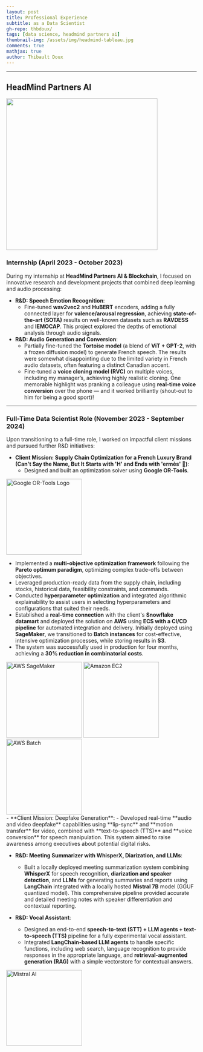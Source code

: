 ```yaml
---
layout: post
title: Professional Experience
subtitle: as a Data Scientist
gh-repo: thbdoux/
tags: [data science, headmind partners ai]
thumbnail-img: /assets/img/headmind-tableau.jpg
comments: true
mathjax: true
author: Thibault Doux
---
```


---

## HeadMind Partners AI

<img src="https://join.headmind.com/wp-content/uploads/2021/12/Logo-HeadMind-Partners-PNG-BLEU.png" alt="" style="width:400px; height:auto;" class="center">


### Internship (April 2023 - October 2023)

During my internship at **HeadMind Partners AI & Blockchain**, I focused on innovative research and development projects that combined deep learning and audio processing:

- **R&D: Speech Emotion Recognition**: 
  - Fine-tuned **wav2vec2** and **HuBERT** encoders, adding a fully connected layer for **valence/arousal regression**, achieving **state-of-the-art (SOTA)** results on well-known datasets such as **RAVDESS** and **IEMOCAP**. This project explored the depths of emotional analysis through audio signals.
- **R&D: Audio Generation and Conversion**:
  - Partially fine-tuned the **Tortoise model** (a blend of **ViT + GPT-2**, with a frozen diffusion model) to generate French speech. The results were somewhat disappointing due to the limited variety in French audio datasets, often featuring a distinct Canadian accent.
  - Fine-tuned a **voice cloning model (RVC)** on multiple voices, including my manager’s, achieving highly realistic cloning. One memorable highlight was pranking a colleague using **real-time voice conversion** over the phone — and it worked brilliantly (shout-out to him for being a good sport)!

---

### Full-Time Data Scientist Role (November 2023 - September 2024)

Upon transitioning to a full-time role, I worked on impactful client missions and pursued further R&D initiatives:

- **Client Mission: Supply Chain Optimization for a French Luxury Brand (Can't Say the Name, But It Starts with 'H' and Ends with 'ermès' 🤫)**:
  - Designed and built an optimization solver using **Google OR-Tools**.

<img src="https://avatars.githubusercontent.com/u/65553074?v=4" alt="Google OR-Tools Logo" style="width:200px; height:auto;" class="center">

  - Implemented a **multi-objective optimization framework** following the **Pareto optimum paradigm**, optimizing complex trade-offs between objectives. 
  - Leveraged production-ready data from the supply chain, including stocks, historical data, feasibility constraints, and commands.
  - Conducted **hyperparameter optimization** and integrated algorithmic explainability to assist users in selecting hyperparameters and configurations that suited their needs.
  - Established a **real-time connection** with the client's **Snowflake datamart** and deployed the solution on **AWS** using **ECS with a CI/CD pipeline** for automated integration and delivery. Initially deployed using **SageMaker**, we transitioned to **Batch instances** for cost-effective, intensive optimization processes, while storing results in **S3**.
  - The system was successfully used in production for four months, achieving a **30% reduction in combinatorial costs**.

<div>
    <img src="https://d1.awsstatic.com/product-marketing/IronMan/AWS-service-icon_sagemaker.5ccec16f16a04ed56cb1d7f02dcdada8de261923.png" alt="AWS SageMaker" style="width:200px; height:auto;" class="float-left">
    <img src="https://www.skyarch.net/blog/wp-content/uploads/2022/02/EC2.png" alt="Amazon EC2" style="width:200px; height:auto;" class="float-center">
    <img src="https://thaimai.tech/wp-content/uploads/2024/06/aws-batch.png" alt="AWS Batch" style="width:200px; height:auto;" class="float-right">
</div>
- **Client Mission: Deepfake Generation**:
  - Developed real-time **audio and video deepfake** capabilities using **lip-sync** and **motion transfer** for video, combined with **text-to-speech (TTS)** and **voice conversion** for speech manipulation. This system aimed to raise awareness among executives about potential digital risks.

- **R&D: Meeting Summarizer with WhisperX, Diarization, and LLMs**:
  - Built a locally deployed meeting summarization system combining **WhisperX** for speech recognition, **diarization and speaker detection**, and **LLMs** for generating summaries and reports using **LangChain** integrated with a locally hosted **Mistral 7B** model (GGUF quantized model). This comprehensive pipeline provided accurate and detailed meeting notes with speaker differentiation and contextual reporting.

- **R&D: Vocal Assistant**:
  - Designed an end-to-end **speech-to-text (STT) + LLM agents + text-to-speech (TTS)** pipeline for a fully experimental vocal assistant. 
  - Integrated **LangChain-based LLM agents** to handle specific functions, including web search, language recognition to provide responses in the appropriate language, and **retrieval-augmented generation (RAG)** with a simple vectorstore for contextual answers.

 <img src="https://cdn.jaimelesstartups.fr/wp-content/uploads/2024/02/Logo%20de%20la%20startup%20Mistral.ai.png" alt="Mistral AI" style="width:200px; height:auto;" class="center">


